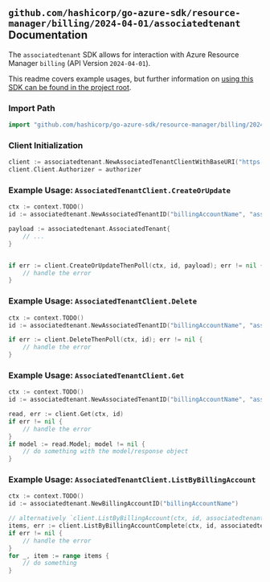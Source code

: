 
## `github.com/hashicorp/go-azure-sdk/resource-manager/billing/2024-04-01/associatedtenant` Documentation

The `associatedtenant` SDK allows for interaction with Azure Resource Manager `billing` (API Version `2024-04-01`).

This readme covers example usages, but further information on [using this SDK can be found in the project root](https://github.com/hashicorp/go-azure-sdk/tree/main/docs).

### Import Path

```go
import "github.com/hashicorp/go-azure-sdk/resource-manager/billing/2024-04-01/associatedtenant"
```


### Client Initialization

```go
client := associatedtenant.NewAssociatedTenantClientWithBaseURI("https://management.azure.com")
client.Client.Authorizer = authorizer
```


### Example Usage: `AssociatedTenantClient.CreateOrUpdate`

```go
ctx := context.TODO()
id := associatedtenant.NewAssociatedTenantID("billingAccountName", "associatedTenantName")

payload := associatedtenant.AssociatedTenant{
	// ...
}


if err := client.CreateOrUpdateThenPoll(ctx, id, payload); err != nil {
	// handle the error
}
```


### Example Usage: `AssociatedTenantClient.Delete`

```go
ctx := context.TODO()
id := associatedtenant.NewAssociatedTenantID("billingAccountName", "associatedTenantName")

if err := client.DeleteThenPoll(ctx, id); err != nil {
	// handle the error
}
```


### Example Usage: `AssociatedTenantClient.Get`

```go
ctx := context.TODO()
id := associatedtenant.NewAssociatedTenantID("billingAccountName", "associatedTenantName")

read, err := client.Get(ctx, id)
if err != nil {
	// handle the error
}
if model := read.Model; model != nil {
	// do something with the model/response object
}
```


### Example Usage: `AssociatedTenantClient.ListByBillingAccount`

```go
ctx := context.TODO()
id := associatedtenant.NewBillingAccountID("billingAccountName")

// alternatively `client.ListByBillingAccount(ctx, id, associatedtenant.DefaultListByBillingAccountOperationOptions())` can be used to do batched pagination
items, err := client.ListByBillingAccountComplete(ctx, id, associatedtenant.DefaultListByBillingAccountOperationOptions())
if err != nil {
	// handle the error
}
for _, item := range items {
	// do something
}
```
